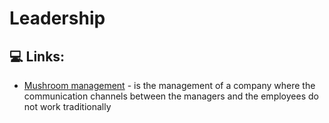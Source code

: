 # Leadership

## 💻 Links:

* [Mushroom management](https://en.wikipedia.org/wiki/Mushroom_management) - is the management of a company where the communication channels between the managers and the employees do not work traditionally

